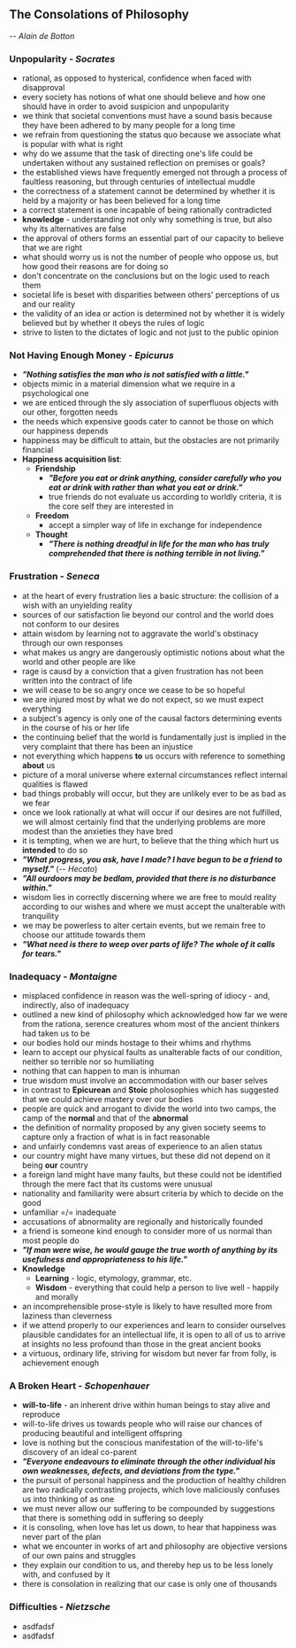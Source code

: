 ## The Consolations of Philosophy
-- *Alain de Botton*


### Unpopularity - *Socrates*
- rational, as opposed to hysterical, confidence when faced with disapproval
- every society has notions of what one should believe and how one should have in order to avoid suspicion and unpopularity
- we think that societal conventions must have a sound basis because they have been adhered to by many people for a long time
- we refrain from questioning the status quo because we associate what is popular with what is right
- why do we assume that the task of directing one's life could be undertaken without any sustained reflection on premises or goals?
- the established views have frequently emerged not through a process of faultless reasoning, but through centuries of intellectual muddle
- the correctness of a statement cannot be determined by whether it is held by a majority or has been believed for a long time
- a correct statement is one incapable of being rationally contradicted
- **knowledge** - understanding not only why something is true, but also why its alternatives are false
- the approval of others forms an essential part of our capacity to believe that we are right
- what should worry us is not the number of people who oppose us, but how good their reasons are for doing so
- don't concentrate on the conclusions but on the logic used to reach them
- societal life is beset with disparities between others' perceptions of us and our reality
- the validity of an idea or action is determined not by whether it is widely believed but by whether it obeys the rules of logic
- strive to listen to the dictates of logic and not just to the public opinion


### Not Having Enough Money - *Epicurus*
- ***"Nothing satisfies the man who is not satisfied with a little."***
- objects mimic in a material dimension what we require in a psychological one
- we are enticed through the sly association of superfluous objects with our other, forgotten needs
- the needs which expensive goods cater to cannot be those on which our happiness depends
- happiness may be difficult to attain, but the obstacles are not primarily financial
- **Happiness acquisition list**:
  - **Friendship**
    - ***"Before you eat or drink anything, consider carefully who you eat or drink with rather than what you eat or drink."***
    - true friends do not evaluate us according to worldly criteria, it is the core self they are interested in
  - **Freedom**
    - accept a simpler way of life in exchange for independence
  - **Thought**
    - ***"There is nothing dreadful in life for the man who has truly comprehended that there is nothing terrible in not living."***


### Frustration - *Seneca*
- at the heart of every frustration lies a basic structure: the collision of a wish with an unyielding reality
- sources of our satisfaction lie beyond our control and the world does not conform to our desires
- attain wisdom by learning not to aggravate the world's obstinacy through our own responses
- what makes us angry are dangerously optimistic notions about what the world and other people are like
- rage is causd by a conviction that a given frustration has not been written into the contract of life
- we will cease to be so angry once we cease to be so hopeful
- we are injured most by what we do not expect, so we must expect everything
- a subject's agency is only one of the causal factors determining events in the course of his or her life
- the continuing belief that the world is fundamentally just is implied in the very complaint that there has been an injustice
- not everything which happens **to** us occurs with reference to something **about** us
- picture of a moral universe where external circumstances reflect internal qualities is flawed
- bad things probably will occur, but they are unlikely ever to be as bad as we fear
- once we look rationally at what will occur if our desires are not fulfilled, we will almost certainly find that the underlying problems are more modest than the anxieties they have bred
- it is tempting, when we are hurt, to believe that the thing which hurt us **intended** to do so
- ***"What progress, you ask, have I made? I have begun to be a friend to myself."*** (-- *Hecato*)
- ***"All ourdoors may be bedlam, provided that there is no disturbance within."***
- wisdom lies in correctly discerning where we are free to mould reality according to our wishes and where we must accept the unalterable with tranquility
- we may be powerless to alter certain events, but we remain free to choose our attitude towards them
- ***"What need is there to weep over parts of life? The whole of it calls for tears."***


### Inadequacy - *Montaigne*
- misplaced confidence in reason was the well-spring of idiocy - and, indirectly, also of inadequacy
- outlined a new kind of philosophy which acknowledged how far we were from the rationa, serence creatures whom most of the ancient thinkers had taken us to be
- our bodies hold our minds hostage to their whims and rhythms
- learn to accept our physical faults as unalterable facts of our condition, neither so terrible nor so humiliating
- nothing that can happen to man is inhuman
- true wisdom must involve an accommodation with our baser selves
- in contrast to **Epicurean** and **Stoic** pholosophies which has suggested that we could achieve mastery over our bodies
- people are quick and arrogant to divide the world into two camps, the camp of the **normal** and that of the **abnormal**
- the definition of normality proposed by any given society seems to capture only a fraction of what is in fact reasonable
- and unfairly condemns vast areas of experience to an alien status
- our country might have many virtues, but these did not depend on it being **our** country
- a foreign land might have many faults, but these could not be identified through the mere fact that its customs were unusual
- nationality and familiarity were absurt criteria by which to decide on the good
- unfamiliar =/= inadequate
- accusations of abnormality are regionally and historically founded
- a friend is someone kind enough to consider more of us normal than most people do
- ***"If man were wise, he would gauge the true worth of anything by its usefulness and appropriateness to his life."***
- **Knowledge**
  - **Learning** - logic, etymology, grammar, etc.
  - **Wisdom** - everything that could help a person to live well - happily and morally
- an incomprehensible prose-style is likely to have resulted more from laziness than cleverness
- if we attend properly to our experiences and learn to consider ourselves plausible candidates for an intellectual life, it is open to all of us to arrive at insights no less profound than those in the great ancient books
- a virtuous, ordinary life, striving for wisdom but never far from folly, is achievement enough


### A Broken Heart - *Schopenhauer*
- **will-to-life** - an inherent drive within human beings to stay alive and reproduce
- will-to-life drives us towards people who will raise our chances of producing beautiful and intelligent offspring
- love is nothing but the conscious manifestation of the will-to-life's discovery of an ideal co-parent
- ***"Everyone endeavours to eliminate through the other individual his own weaknesses, defects, and deviations from the type."***
- the pursuit of personal happiness and the production of healthy children are two radically contrasting projects, which love maliciously confuses us into thinking of as one
- we must never allow our suffering to be compounded by suggestions that there is something odd in suffering so deeply
- it is consoling, when love has let us down, to hear that happiness was never part of the plan
- what we encounter in works of art and philosophy are objective versions of our own pains and struggles
- they explain our condition to us, and thereby hep us to be less lonely with, and confused by it
- there is consolation in realizing that our case is only one of thousands


### Difficulties - *Nietzsche*
- asdfadsf
- asdfadsf
